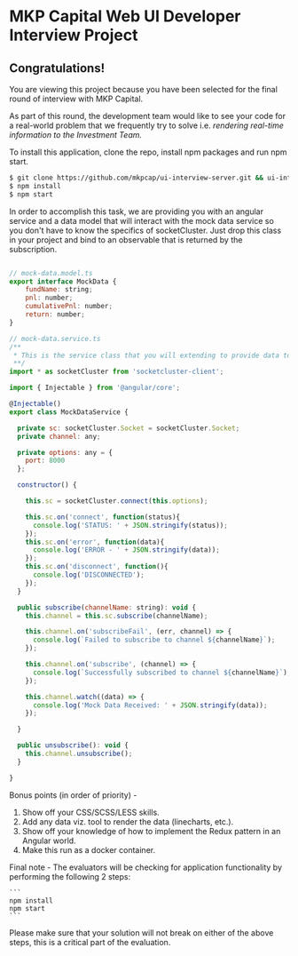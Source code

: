 # MKP Capital Web UI Developer Interview Project

## Congratulations!

You are viewing this project because you have been selected for the final round of interview with MKP Capital. 

As part of this round, the development team would like to see your code for a real-world problem that we frequently try to solve i.e. *rendering real-time information to the Investment Team.*

To install this application, clone the repo, install npm packages and run npm start. 

```sh
$ git clone https://github.com/mkpcap/ui-interview-server.git && ui-interview
$ npm install 
$ npm start
```

In order to accomplish this task, we are providing you with an angular service and a data model that will interact with the mock data service so you don't have to know the specifics of socketCluster. Just drop this class in your project and bind to an observable that is returned by the subscription. 

```javascript

// mock-data.model.ts
export interface MockData { 
    fundName: string;
    pnl: number;
    cumulativePnl: number;
    return: number;
}

// mock-data.service.ts
/**
 * This is the service class that you will extending to provide data to your components. 
 **/
import * as socketCluster from 'socketcluster-client';

import { Injectable } from '@angular/core';

@Injectable()
export class MockDataService {

  private sc: socketCluster.Socket = socketCluster.Socket;
  private channel: any;

  private options: any = {
    port: 8000
  };

  constructor() {

    this.sc = socketCluster.connect(this.options);

    this.sc.on('connect', function(status){
      console.log('STATUS: ' + JSON.stringify(status));
    });
    this.sc.on('error', function(data){
      console.log('ERROR - ' + JSON.stringify(data));
    });
    this.sc.on('disconnect', function(){
      console.log('DISCONNECTED');
    });
  }

  public subscribe(channelName: string): void {
    this.channel = this.sc.subscribe(channelName);

    this.channel.on('subscribeFail', (err, channel) => {
      console.log(`Failed to subscribe to channel ${channelName}`);
    });

    this.channel.on('subscribe', (channel) => {
      console.log(`Successfully subscribed to channel ${channelName}`);
    });

    this.channel.watch((data) => {
      console.log('Mock Data Received: ' + JSON.stringify(data));
    });

  }

  public unsubscribe(): void {
    this.channel.unsubscribe();
  }

}

```

Bonus points (in order of priority) -

1. Show off your CSS/SCSS/LESS skills.
2. Add any data viz. tool to render the data (linecharts, etc.).
3. Show off your knowledge of how to implement the Redux pattern in an Angular world.
4. Make this run as a docker container. 

Final note - 
The evaluators will be checking for application functionality by performing the following 2 steps:

    ```
    npm install
    npm start
    ```
 Please make sure that your solution will not break on either of the above steps, this is a critical part of the evaluation.
